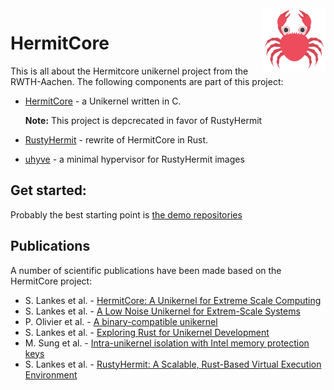 <img width="100" align="right" src="img/hermitcore_logo.png" />

# HermitCore

This is all about the Hermitcore unikernel project from the RWTH-Aachen.
The following components are part of this project:

- [HermitCore](https://github.com/hermitcore/libhermit) - a Unikernel written in C.

  **Note:** This project is depcrecated in favor of RustyHermit

- [RustyHermit](https://github.com/hermitcore/rusty-hermit) - rewrite of HermitCore in Rust.
- [uhyve](https://github.com/hermitcore/uhyve) - a minimal hypervisor for RustyHermit images

## Get started:

Probably the best starting point is [the demo repositories](https://github.com/hermitcore/rusty-demo)

## Publications

A number of scientific publications have been made based on the HermitCore project:

- S. Lankes et al. - [HermitCore: A Unikernel for Extreme Scale Computing](https://dl.acm.org/doi/10.1145/2931088.2931093)
- S. Lankes et al. - [A Low Noise Unikernel for Extrem-Scale Systems](https://link.springer.com/chapter/10.1007/978-3-319-54999-6_6)
- P. Olivier et al. - [A binary-compatible unikernel](https://dl.acm.org/doi/10.1145/3313808.3313817)
- S. Lankes et al. - [Exploring Rust for Unikernel Development](https://dl.acm.org/doi/10.1145/3365137.3365395)
- M. Sung et al. - [Intra-unikernel isolation with Intel memory protection keys](https://dl.acm.org/doi/10.1145/3381052.3381326)
- S. Lankes et al. - [RustyHermit: A Scalable, Rust-Based Virtual Execution Environment](https://link.springer.com/chapter/10.1007/978-3-030-59851-8_22)
